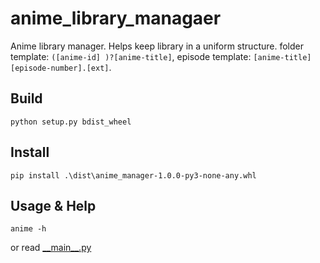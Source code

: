 # anime_library_managaer
Anime library manager. Helps keep library in a uniform structure. folder template: ```([anime-id] )?[anime-title]```, episode template: ```[anime-title] [episode-number].[ext]```.

## Build

```python setup.py bdist_wheel```

## Install

```pip install .\dist\anime_manager-1.0.0-py3-none-any.whl```

## Usage & Help

```anime -h```

or read [\_\_main\_\_.py](/anime/__main__.py)
